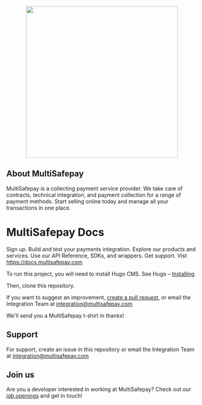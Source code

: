 <p align="center">
  <img src="https://www.multisafepay.com/img/multisafepaylogo.svg" width="400px" position="center">
</p>

## About MultiSafepay
MultiSafepay is a collecting payment service provider. We take care of contracts, technical integration, and payment collection for a range of payment methods. Start selling online today and manage all your transactions in one place.

# MultiSafepay Docs
Sign up. Build and test your payments integration. Explore our products and services. Use our API Reference, SDKs, and wrappers. Get support. Vist https://docs.multisafepay.com 

To run this project, you will need to install Hugo CMS. See Hugo – [Installing](https://gohugo.io/getting-started/installing/).

Then, clone this repository.

If you want to suggest an improvement, [create a pull request](https://github.com/MultiSafepay/docsv2/pulls), or email the Integration Team at <integration@multisafepay.com> 

We'll send you a  MultiSafepay t-shirt in thanks!

## Support
For support, create an issue in this repository or email the Integration Team at <integration@multisafepay.com>

## Join us
Are you a developer interested in working at MultiSafepay? Check out our [job openings](https://www.multisafepay.com/careers/#jobopenings) and get in touch!
